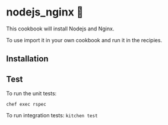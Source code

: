 # nodejs_nginx :penguin:

This cookbook will install Nodejs and Nginx.

To use import it in your own cookbook and run it in the recipies.

## Installation





## Test

To run the unit tests:

`chef exec rspec`

To run integration tests:
`kitchen test`
